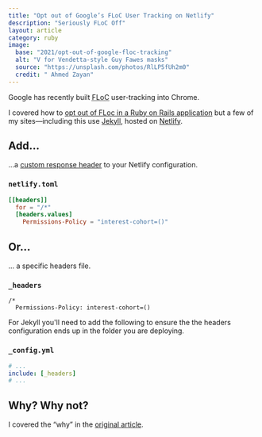 ```yaml
---
title: "Opt out of Google’s FLoC User Tracking on Netlify"
description: "Seriously FLoC Off"
layout: article
category: ruby
image:
  base: "2021/opt-out-of-google-floc-tracking"
  alt: "V for Vendetta-style Guy Fawes masks"
  source: "https://unsplash.com/photos/RlLP5fUh2m0"
  credit: " Ahmed Zayan"
---
```


Google has recently built <abbr title="Federated Learning of Cohorts">FLoC</abbr> user-tracking into Chrome.

I covered how to [opt out of FLoc in a Ruby on Rails application](/ruby/opt-out-of-google-floc-tracking-in-rails) but a few of my sites—including this use [Jekyll](https://jekyllrb.com), hosted on [Netlify](https://netlify.com).


## Add...

...a [custom response header](https://docs.netlify.com/routing/headers/) to your Netlify configuration.

### `netlify.toml`

```toml
[[headers]]
  for = "/*"
  [headers.values]
    Permissions-Policy = "interest-cohort=()"
```

## Or...

... a specific headers file.

### `_headers`

```
/*
  Permissions-Policy: interest-cohort=()
```

For Jekyll you'll need to add the following to ensure the the headers configuration ends up in the folder you are deploying.

### `_config.yml`

```yml
# ...
include: [_headers]
# ...
```


## Why? Why not?

I covered the “why” in the [original article](/ruby/opt-out-of-google-floc-tracking-in-rails#why).

